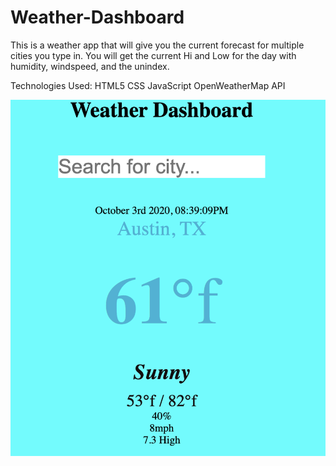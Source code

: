 # Weather-Dashboard
This is a weather app that will give you the current forecast for multiple cities you type in.
You will get the current Hi and Low for the day with humidity, windspeed, and the unindex. 

Technologies Used:
HTML5
CSS
JavaScript
OpenWeatherMap API

![](images/screenshot.png)